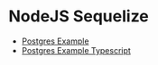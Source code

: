 # NodeJS Sequelize

* [Postgres Example](postgres-example/index.js)
* [Postgres Example Typescript](postgres-example-typescript/src/app.ts)
